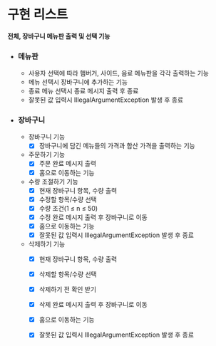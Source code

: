 # 구현 리스트
#### 전체, 장바구니 메뉴판 출력 및 선택 기능

- ### 메뉴판
  - 사용자 선택에 따라 햄버거, 사이드, 음료 메뉴판을 각각 출력하는 기능
  - 메뉴 선택시 장바구니에 추가하는 기능
  - 종료 메뉴 선택시 종료 메시지 출력 후 종료
  - 잘못된 값 입력시 IllegalArgumentException 발생 후 종료

- ### 장바구니
  -  장바구니 기능 
     - [x] 장바구니에 담긴 메뉴들의 가격과 합산 가격을 출력하는 기능
 
  - 주문하기 기능
     - [x] 주문 완료 메시지 출력
     - [x] 홈으로 이동하는 기능

  -  수량 조절하기 기능
     - [x] 현재 장바구니 항목, 수량 출력
     - [x] 수정할 항목/수량 선택
     - [x] 수량 조건(1 ≤ n ≤ 50)
     - [x] 수정 완료 메시지 출력 후 장바구니로 이동
     - [x] 홈으로 이동하는 기능
     - [x] 잘못된 값 입력시 IllegalArgumentException 발생 후 종료

  - 삭제하기 기능
      - [x] 현재 장바구니 항목, 수량 출력
      - [x] 삭제할 항목/수량 선택
      - [x] 삭제하기 전 확인 받기
      - [x] 삭제 완료 메시지 출력 후 장바구니로 이동
      - [x] 홈으로 이동하는 기능
      - [x] 잘못된 값 입력시 IllegalArgumentException 발생 후 종료








